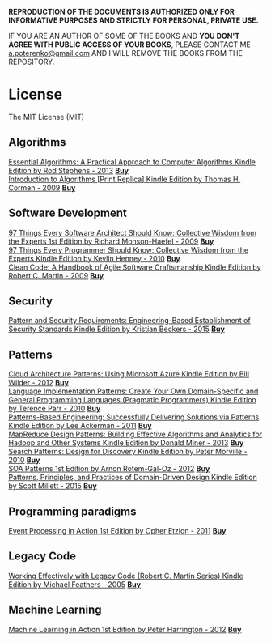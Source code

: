 **REPRODUCTION OF THE DOCUMENTS IS AUTHORIZED ONLY FOR INFORMATIVE PURPOSES AND STRICTLY FOR PERSONAL, PRIVATE USE.**  

IF YOU ARE AN AUTHOR OF SOME OF THE BOOKS AND **YOU DON'T AGREE WITH PUBLIC ACCESS OF YOUR BOOKS**, PLEASE CONTACT ME <a.poterenko@gmail.com> AND I WILL REMOVE THE BOOKS FROM THE REPOSITORY.  

# License

The MIT License (MIT)

## Algorithms

[Essential Algorithms: A Practical Approach to Computer Algorithms Kindle Edition by Rod Stephens - 2013](%5BEssential%20Algorithms%20A%20Practical%20Approach%20to%20Computer%20Algorithms%20Kindle%20Edition%20by%20Rod%20Stephens%20-%202013%5D.pdf) [**Buy**](https://www.amazon.com/Essential-Algorithms-Practical-Approach-Computer-ebook/dp/B00E6O265S/ref=mt_kindle?_encoding=UTF8&me=)  
[Introduction to Algorithms [Print Replica] Kindle Edition by Thomas H. Cormen - 2009](%5BIntroduction%20to%20Algorithms%20%5BPrint%20Replica%5D%20Kindle%20Edition%20by%20Thomas%20H.%20Cormen%20-%202009%5D.pdf) [**Buy**](https://www.amazon.com/Introduction-Algorithms-Thomas-H-Cormen-ebook/dp/B007CNRCAO/ref=mt_kindle?_encoding=UTF8&me=)  

## Software Development

[97 Things Every Software Architect Should Know: Collective Wisdom from the Experts 1st Edition by Richard Monson-Haefel - 2009](%5B97%20Things%20Every%20Software%20Architect%20Should%20Know%20Collective%20Wisdom%20from%20the%20Experts%201st%20Edition%20by%20Richard%20Monson-Haefel%20-%202009%5D.pdf) [**Buy**](https://www.amazon.com/Things-Every-Software-Architect-Should/dp/059652269X/ref=sr_1_5?ie=UTF8&qid=1466867347&sr=8-5&keywords=97+Things+Every+Programmer+Should+Know)  
[97 Things Every Programmer Should Know: Collective Wisdom from the Experts Kindle Edition by Kevlin Henney - 2010](%5B97%20Things%20Every%20Programmer%20Should%20Know%20Collective%20Wisdom%20from%20the%20Experts%20Kindle%20Edition%20by%20Kevlin%20Henney%20-%202010%5D.pdf) [**Buy**](https://www.amazon.com/Things-Every-Programmer-Should-Know-ebook/dp/B0039OVIAK/ref=mt_kindle?_encoding=UTF8&me=)  
[Clean Code: A Handbook of Agile Software Craftsmanship Kindle Edition by Robert C. Martin - 2009](%5BClean%20Code%20A%20Handbook%20of%20Agile%20Software%20Craftsmanship%20Kindle%20Edition%20by%20Robert%20C.%20Martin%20-%202009%5D.pdf) [**Buy**](https://www.amazon.com/Clean-Code-Handbook-Software-Craftsmanship-ebook/dp/B001GSTOAM/ref=mt_kindle?_encoding=UTF8&me=)  

## Security

[Pattern and Security Requirements: Engineering-Based Establishment of Security Standards Kindle Edition by Kristian Beckers - 2015](%5BPattern%20and%20Security%20Requirements%20Engineering-Based%20Establishment%20of%20Security%20Standards%20Kindle%20Edition%20by%20Kristian%20Beckers%20-%202015%5D.pdf) [**Buy**](https://www.amazon.com/Pattern-Security-Requirements-Engineering-Based-Establishment-ebook/dp/B00W6O98E2/ref=mt_kindle?_encoding=UTF8&me=#nav-subnav)  

## Patterns

[Cloud Architecture Patterns: Using Microsoft Azure Kindle Edition by Bill Wilder - 2012](%5BCloud%20Architecture%20Patterns%20Using%20Microsoft%20Azure%20Kindle%20Edition%20by%20Bill%20Wilder%20-%202012%5D.pdf) [**Buy**](https://www.amazon.com/Cloud-Architecture-Patterns-Using-Microsoft-ebook/dp/B009G8PYY4/ref=mt_kindle?_encoding=UTF8&me=)  
[Language Implementation Patterns: Create Your Own Domain-Specific and General Programming Languages (Pragmatic Programmers) Kindle Edition by Terence Parr - 2010](%5BLanguage%20Implementation%20Patterns%20Create%20Your%20Own%20Domain-Specific%20and%20General%20Programming%20Languages%20(Pragmatic%20Programmers)%20Kindle%20Edition%20by%20Terence%20Parr%20-%202010%5D.pdf) [**Buy**](https://www.amazon.com/Language-Implementation-Patterns-Domain-Specific-Programming-ebook/dp/B00A376HGG/ref=mt_kindle?_encoding=UTF8&me=)  
[Patterns-Based Engineering: Successfully Delivering Solutions via Patterns Kindle Edition by Lee Ackerman - 2011](%5BPatterns-Based%20Engineering%20Successfully%20Delivering%20Solutions%20via%20Patterns%20Kindle%20Edition%20by%20Lee%20Ackerman%20-%202011%5D.pdf) [**Buy**](https://www.amazon.com/Patterns-Based-Engineering-Successfully-Delivering-Solutions-ebook/dp/B003V8BCJ6/ref=mt_kindle?_encoding=UTF8&me=#nav-subnav)  
[MapReduce Design Patterns: Building Effective Algorithms and Analytics for Hadoop and Other Systems Kindle Edition by Donald Miner - 2013](%5BMapReduce%20Design%20Patterns%20Building%20Effective%20Algorithms%20and%20Analytics%20for%20Hadoop%20and%20Other%20Systems%20Kindle%20Edition%20by%20Donald%20Miner%20-%202013%5D.pdf) [**Buy**](https://www.amazon.com/MapReduce-Design-Patterns-Effective-Algorithms-ebook/dp/B00AB61JMQ/ref=mt_kindle?_encoding=UTF8&me=#nav-subnav)  
[Search Patterns: Design for Discovery Kindle Edition by Peter Morville - 2010](%5BSearch%20Patterns%20Design%20for%20Discovery%20Kindle%20Edition%20by%20Peter%20Morville%20-%202010%5D.pdf) [**Buy**](https://www.amazon.com/Search-Patterns-Discovery-Peter-Morville-ebook/dp/B0039QGJD4/ref=mt_kindle?_encoding=UTF8&me=#nav-subnav)  
[SOA Patterns 1st Edition by Arnon Rotem-Gal-Oz - 2012](%5BSOA%20Patterns%201st%20Edition%20by%20Arnon%20Rotem-Gal-Oz%20-%202012%5D.pdf) [**Buy**](https://www.amazon.com/SOA-Patterns-Arnon-Rotem-Gal-Oz/dp/1933988266/ref=sr_1_fkmr1_1?s=digital-text&ie=UTF8&qid=1467569671&sr=8-1-fkmr1&keywords=SOA+Patterns+in+action)  
[Patterns, Principles, and Practices of Domain-Driven Design Kindle Edition by Scott Millett - 2015](%5BPatterns%2C%20Principles%2C%20and%20Practices%20of%20Domain-Driven%20Design%20Kindle%20Edition%20by%20Scott%20Millett%20-%202015%5D.pdf) [**Buy**](https://www.amazon.com/Patterns-Principles-Practices-Domain-Driven-Design-ebook/dp/B00XLYUA0W/ref=mt_kindle?_encoding=UTF8&me=#nav-subnav)  

## Programming paradigms

[Event Processing in Action 1st Edition by Opher Etzion - 2011](%5BEvent%20Processing%20in%20Action%201st%20Edition%20by%20Opher%20Etzion%20-%202011%5D.pdf) [**Buy**](https://www.amazon.com/Event-Processing-Action-Opher-Etzion/dp/1935182218/ref=sr_1_1?s=books&ie=UTF8&qid=1466869716&sr=1-1&keywords=Event+Processing+in+Action)  

## Legacy Code

[Working Effectively with Legacy Code (Robert C. Martin Series) Kindle Edition by Michael Feathers - 2005](%5BWorking%20Effectively%20with%20Legacy%20Code%20(Robert%20C.%20Martin%20Series)%20Kindle%20Edition%20by%20Michael%20Feathers%20-%202005%5D.pdf) [**Buy**](https://www.amazon.com/Working-Effectively-Legacy-Robert-Martin-ebook/dp/B005OYHF0A/ref=mt_kindle?_encoding=UTF8&me=)  

## Machine Learning

[Machine Learning in Action 1st Edition by Peter Harrington - 2012](%5BMachine%20Learning%20in%20Action%201st%20Edition%20by%20Peter%20Harrington%20-%202012%5D.pdf) [**Buy**](https://www.amazon.com/Machine-Learning-Action-Peter-Harrington/dp/1617290181)  